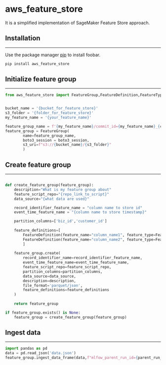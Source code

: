 # aws_feature_store

It is a simplified implementation of SageMaker Feature Store approach.

## Installation
---------------

Use the package manager [pip](https://pip.pypa.io/en/stable/) to install foobar.

```bash
pip install aws_feature_store
```


## Initialize feature group
---------------------------

```python
from aws_feature_store import FeatureGroup,FeatureDefinition,FeatureTypeEnum


bucket_name = '{bucket_for_feature_store}'
s3_folder = '{folder_for_feature_store}'
my_feature_name = '{your_feature_name}'

feature_group_name = f'{my_feature_name}/commit_id={my_feature_name}_{commit_id}'
feature_group = FeatureGroup(
        name=feature_group_name,
        boto3_session = boto3_session,
        s3_uri=f"s3://{bucket_name}/{s3_folder}"
        )
```


## Create feature group
--------------------

```python

def create_feature_group(feature_group):
    description="What is my feature group about"
    feature_script_repo="{repo_link_to_script}"
    data_source="{what data are used}"

    record_identifier_feature_name = "column name to store id" 
    event_time_feature_name = "{column name to store timestamp}"

    partition_columns=['biz_id','customer_id']
    
    feature_definitions=[
        FeatureDefinition(feature_name="column_name1", feature_type=FeatureTypeEnum.INTEGRAL),
        FeatureDefinition(feature_name="column_name2", feature_type=FeatureTypeEnum.STRING),
        ]
    
    feature_group.create(
        record_identifier_name=record_identifier_feature_name,
        event_time_feature_name=event_time_feature_name,
        feature_script_repo=feature_script_repo,
        partition_columns=partition_columns,
        data_source=data_source,
        description=description,
        file_format='parquet/json',
        feature_definitions=feature_definitions
    )
    
    return feature_group

if feature_group.exists() is None:
    feature_group = create_feature_group(feature_group)

```

## Ingest data
--------------

```python
import pandas as pd
data = pd.read_json('data.json')
feature_group.ingest_data_frame(data,f"mlfow_parent_run_id={parent_run_id}/{filename_without_extention}")
```